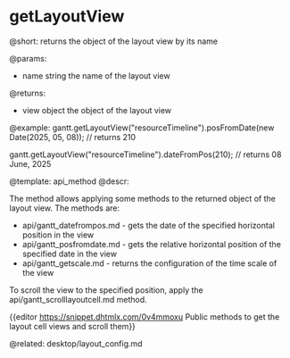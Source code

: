 getLayoutView
=============


@short: returns the object of the layout view by its name
	

@params:
- name	string	the name of the layout view

@returns:
- view	object	the object of the layout view


@example:
gantt.getLayoutView("resourceTimeline").posFromDate(new Date(2025, 05, 08));
// returns 210

gantt.getLayoutView("resourceTimeline").dateFromPos(210);
// returns 08 June, 2025

@template:	api_method
@descr:

The method allows applying some methods to the returned object of the layout view. The methods are:

- api/gantt_datefrompos.md - gets the date of the specified horizontal position in the view
- api/gantt_posfromdate.md - gets the relative horizontal position of the specified date in the view
- api/gantt_getscale.md - returns the configuration of the time scale of the view

To scroll the view to the specified position, apply the api/gantt_scrolllayoutcell.md method.

{{editor	https://snippet.dhtmlx.com/0v4mmoxu		Public methods to get the layout cell views and scroll them}}

@related:
desktop/layout_config.md

